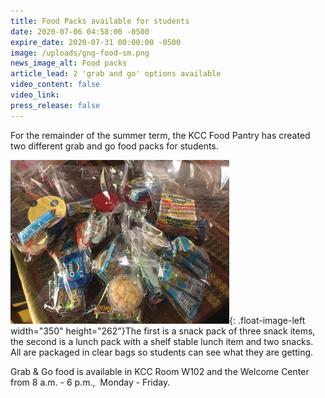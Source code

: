```yaml
---
title: Food Packs available for students
date: 2020-07-06 04:58:00 -0500
expire_date: 2020-07-31 00:00:00 -0500
image: /uploads/gng-food-sm.png
news_image_alt: Food packs
article_lead: 2 'grab and go' options available
video_content: false
video_link:
press_release: false
---
```


For the remainder of the summer term, the KCC Food Pantry has created two different grab and go food packs for students.&nbsp;

![](/uploads/gng-food-sm.png){: .float-image-left width="350" height="262"}The first is a snack pack of three snack items, the second is a lunch pack with a shelf stable lunch item and two snacks.&nbsp; All are packaged in clear bags so students can see what they are getting.

Grab & Go food is available in KCC Room W102 and the Welcome Center from 8 a.m. - 6 p.m.,&nbsp; Monday - Friday.